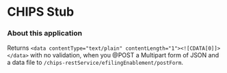 CHIPS Stub
=====================

### About this application

Returns `<data contentType="text/plain" contentLength="1"><![CDATA[0]]></data>` with no validation, when you @POST a 
Multipart form of JSON and a data file to `/chips-restService/efilingEnablement/postForm`.
